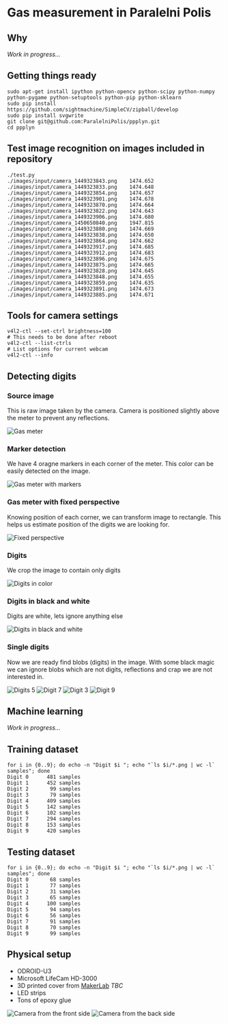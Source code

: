 # Gas measurement in Paralelni Polis

## Why

 *Work in progress...*

## Getting things ready
    sudo apt-get install ipython python-opencv python-scipy python-numpy python-pygame python-setuptools python-pip python-sklearn
    sudo pip install https://github.com/sightmachine/SimpleCV/zipball/develop
    sudo pip install svgwrite
    git clone git@github.com:ParalelniPolis/ppplyn.git
    cd ppplyn

## Test image recognition on images included in repository
    ./test.py
    ./images/input/camera_1449323843.png	1474.652
    ./images/input/camera_1449323833.png	1474.648
    ./images/input/camera_1449323854.png	1474.657
    ./images/input/camera_1449323901.png	1474.678
    ./images/input/camera_1449323870.png	1474.664
    ./images/input/camera_1449323822.png	1474.643
    ./images/input/camera_1449323906.png	1474.680
    ./images/input/camera_1450650840.png	1947.815
    ./images/input/camera_1449323880.png	1474.669
    ./images/input/camera_1449323838.png	1474.650
    ./images/input/camera_1449323864.png	1474.662
    ./images/input/camera_1449323917.png	1474.685
    ./images/input/camera_1449323912.png	1474.683
    ./images/input/camera_1449323896.png	1474.675
    ./images/input/camera_1449323875.png	1474.665
    ./images/input/camera_1449323828.png	1474.645
    ./images/input/camera_1449323848.png	1474.655
    ./images/input/camera_1449323859.png	1474.635
    ./images/input/camera_1449323891.png	1474.673
    ./images/input/camera_1449323885.png	1474.671

## Tools for camera settings
    v4l2-ctl --set-ctrl brightness=100
    # This needs to be done after reboot
    v4l2-ctl --list-ctrls
    # List options for current webcam
    v4l2-ctl --info

## Detecting digits

### Source image
This is raw image taken by the camera. Camera is positioned slightly above the meter to prevent any reflections.

![Gas meter](docs/board7.png)

### Marker detection
We have 4 oragne markers in each corner of the meter. This color can be easily detected on the image.

![Gas meter with markers](docs/image_with_markers.png)

### Gas meter with fixed perspective
Knowing position of each corner, we can transform image to rectangle. This helps us estimate position of the digits we are looking for.

![Fixed perspective](docs/fixed_perspective.png)

### Digits
We crop the image to contain only digits

![Digits in color](docs/digits_area.png)

### Digits in black and white
Digits are white, lets ignore anything else

![Digits in black and white](docs/white_digits.png)

### Single digits
Now we are ready find blobs (digits) in the image. With some black magic we can ignore blobs which are not digits, reflections and crap we are not interested in.

![Digits 5](docs/5.png) ![Digit 7](docs/7.png) ![Digit 3](docs/3.png) ![Digit 9](docs/9.png)

## Machine learning
 *Work in progress...*

## Training dataset
    for i in {0..9}; do echo -n "Digit $i "; echo "`ls $i/*.png | wc -l` samples"; done
    Digit 0      481 samples
    Digit 1      452 samples
    Digit 2       99 samples
    Digit 3       79 samples
    Digit 4      409 samples
    Digit 5      142 samples
    Digit 6      102 samples
    Digit 7      294 samples
    Digit 8      153 samples
    Digit 9      420 samples

## Testing dataset
    for i in {0..9}; do echo -n "Digit $i "; echo "`ls $i/*.png | wc -l` samples"; done
    Digit 0       68 samples
    Digit 1       77 samples
    Digit 2       31 samples
    Digit 3       65 samples
    Digit 4      100 samples
    Digit 5       94 samples
    Digit 6       56 samples
    Digit 7       91 samples
    Digit 8       70 samples
    Digit 9       99 samples

## Physical setup

* ODROID-U3
* Microsoft LifeCam HD-3000
* 3D printed cover from [MakerLab](http://makerslab.cz/) *TBC*
* LED strips
* Tons of epoxy glue

![Camera from the front side](docs/camera_front.jpg) ![Camera from the back side](docs/camera_back.jpg)